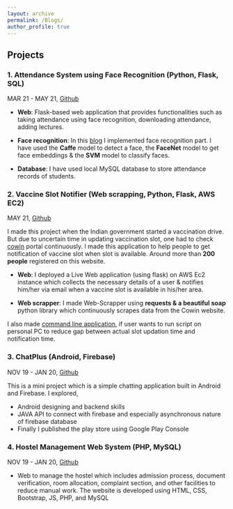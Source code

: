 ```yaml
---
layout: archive
permalink: /Blogs/
author_profile: true
---
```


<h2> Projects </h2>

### 1. Attendance System using Face Recognition (Python, Flask, SQL)

MAR 21 - MAY 21, [Github](https://github.com/Attendance-Using-Face-Recognition/Online-Attendance-Using_Face-Recognition.git)

- **Web**: Flask-based web application that provides functionalities such as taking attendance using face recognition, downloading attendance, adding lectures.

- **Face recognition**: In this [blog](https://karm-patel.github.io/Blogs/fastpages/jupyter/2021/03/25/face_recognization.html) I implemented face recognition part. I have used the **Caffe** model to detect a face, the **FaceNet** model to get face embeddings & the **SVM** model to classify faces.
- **Database**: I have used local MySQL database to store attendance records of students.

### 2. Vaccine Slot Notifier (Web scrapping, Python, Flask, AWS EC2)

MAY 21, [Github](https://github.com/karm-patel/Vaccine-Slot-Notifier.git)

I made this project when the Indian government started a vaccination drive. But due to uncertain time in updating vaccination slot, one had to check [cowin](https://www.cowin.gov.in/) portal continuously. I made this application to help people to get notification of vaccine slot when slot is available. Around more than **200 people** registered on this website.

- **Web**: I deployed a Live Web application (using flask) on AWS Ec2 instance which collects the necessary details of a user & notifies him/her via email when a vaccine slot is available in his/her area.

- **Web scrapper**: I made Web-Scrapper using **requests & a beautiful soap** python library which continuously scrapes data from the Cowin website.
  
I also made [command line application](https://github.com/karm-patel/Vaccine-Slot-Notifier-Single-user), if user wants to run script on personal PC to reduce gap between actual slot updation time and notification time.

### 3. ChatPlus (Android, Firebase)

NOV 19 - JAN 20, [Github](https://github.com/karm-patel/HostelManagementWebSystem.git)

This is a mini project which is a simple chatting application built in Android and Firebase.
I explored,

- Android designing and backend skills
- JAVA API to connect with firebase and especially asynchronous nature of firebase database
- Finally I published the play store using Google Play Console

### 4. Hostel Management Web System (PHP, MySQL)

NOV 19 - JAN 20, [Github](https://github.com/karm-patel/HostelManagementWebSystem.git)

- Web to manage the hostel which includes admission process, document verification, room allocation, complaint section, and other facilities to reduce manual work. The website is developed using HTML, CSS, Bootstrap, JS, PHP, and MySQL

